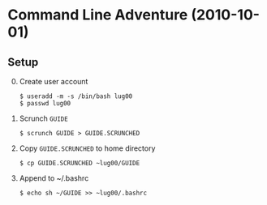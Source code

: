 # Command Line Adventure (2010-10-01)

## Setup

0. Create user account

    ```
    $ useradd -m -s /bin/bash lug00
    $ passwd lug00
    ```

1. Scrunch `GUIDE`

    ```
    $ scrunch GUIDE > GUIDE.SCRUNCHED
    ```

2. Copy `GUIDE.SCRUNCHED` to home directory

    ```
    $ cp GUIDE.SCRUNCHED ~lug00/GUIDE
    ```

3. Append to ~/.bashrc

    ```
    $ echo sh ~/GUIDE >> ~lug00/.bashrc
    ```
